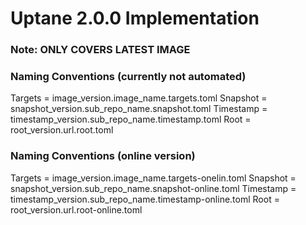 Uptane 2.0.0 Implementation
======
### Note: ONLY COVERS LATEST IMAGE

### Naming Conventions (currently not automated)
Targets = image_version.image_name.targets.toml
Snapshot = snapshot_version.sub_repo_name.snapshot.toml
Timestamp = timestamp_version.sub_repo_name.timestamp.toml 
Root = root_version.url.root.toml

### Naming Conventions (online version)
Targets = image_version.image_name.targets-onelin.toml
Snapshot = snapshot_version.sub_repo_name.snapshot-online.toml
Timestamp = timestamp_version.sub_repo_name.timestamp-online.toml 
Root = root_version.url.root-online.toml


